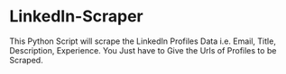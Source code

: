 # LinkedIn-Scraper
This Python Script will scrape the LinkedIn Profiles Data i.e. Email, Title, Description, Experience. You Just have to Give the Urls of Profiles to be Scraped.
